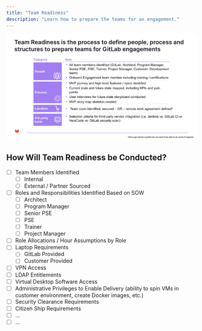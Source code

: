 ```yaml
---
title: "Team Readiness"
description: "Learn how to prepare the teams for an engagement."
---
```


![Team Readiness.jpg](./Team_Readiness.jpg)

## How Will Team Readiness be Conducted?

* [ ] Team Members Identified
  * [ ] Internal
  * [ ] External / Partner Sourced
* [ ] Roles and Responsibilities Identified Based on SOW
  * [ ] Architect
  * [ ] Program Manager
  * [ ] Senior PSE
  * [ ] PSE
  * [ ] Trainer
  * [ ] Project Manager
* [ ] Role Allocations / Hour Assumptions by Role
* [ ] Laptop Requirements
  * [ ] GitLab Provided
  * [ ] Customer Provided
* [ ] VPN Access
* [ ] LDAP Entitlements
* [ ] Virtual Desktop Software Access
* [ ] Administrative Privileges to Enable Delivery (ability to spin VMs in customer environment, create Docker images, etc.)
* [ ] Security Clearance Requirements
* [ ] Citizen Ship Requirements
* [ ] ...
* [ ] ...
